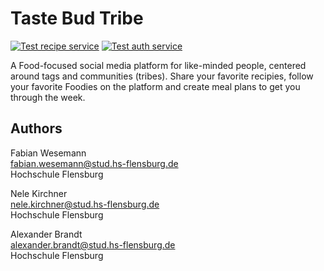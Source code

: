 

# Taste Bud Tribe

[![Test recipe service](https://github.com/stockhut/hsfl-master-ai-cloud-engineering/actions/workflows/test-recipe.yml/badge.svg)](https://github.com/stockhut/hsfl-master-ai-cloud-engineering/actions/workflows/test-recipe.yml)
[![Test auth service](https://github.com/stockhut/hsfl-master-ai-cloud-engineering/actions/workflows/test-auth.yml/badge.svg)](https://github.com/stockhut/hsfl-master-ai-cloud-engineering/actions/workflows/test-auth.yml)

A Food-focused social media platform for like-minded people, centered around tags and communities (tribes). Share your favorite recipies, follow your favorite Foodies on the platform and create meal plans to get you through the week.

## Authors
Fabian Wesemann\
fabian.wesemann@stud.hs-flensburg.de\
Hochschule Flensburg

Nele Kirchner\
nele.kirchner@stud.hs-flensburg.de\
Hochschule Flensburg

Alexander Brandt\
alexander.brandt@stud.hs-flensburg.de\
Hochschule Flensburg
